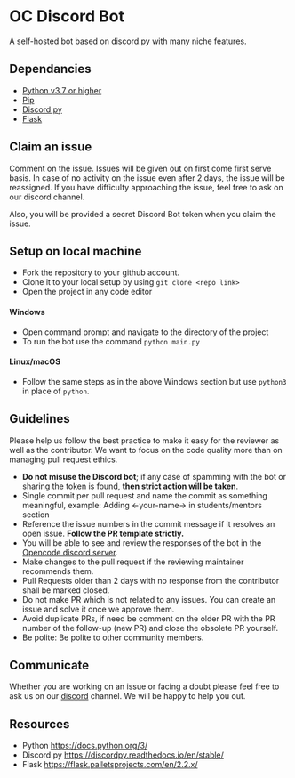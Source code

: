 
# OC Discord Bot 

A self-hosted bot based on discord.py with many niche features.




## Dependancies
* [Python v3.7 or higher](https://www.python.org/downloads/)
* [Pip](https://pip.pypa.io/en/stable/installation/) 
* [Discord.py](https://pypi.org/project/discord.py/)
* [Flask](https://pypi.org/project/Flask/)
## Claim an issue
Comment on the issue. Issues will be given out on first come first serve basis. In case of no activity on the issue even after 2 days, the issue will be reassigned. If you have difficulty approaching the issue, feel free to ask on our discord channel.

Also, you will be provided a secret Discord Bot token when you claim the issue.
## Setup on local machine

* Fork the repository to your github account.
* Clone it to your local setup by using `git clone <repo link>`
* Open the project in any code editor

#### Windows 
* Open command prompt and navigate to the directory of the project
* To run the bot use the command `python main.py`

#### Linux/macOS
* Follow the same steps as in the above Windows section but use `python3` in place of `python`.


## Guidelines
Please help us follow the best practice to make it easy for the reviewer as well as the contributor. We want to focus on the code quality more than on managing pull request ethics.
* **Do not misuse the Discord bot**; if any case of spamming with the bot or sharing the token is found, **then strict action will be taken**.
* Single commit per pull request and name the commit as something meaningful, example: Adding <-your-name-> in students/mentors section
* Reference the issue numbers in the commit message if it resolves an open issue. **Follow the PR template strictly.**
* You will be able to see and review the responses of the bot in the [Opencode discord server](https://discord.gg/MRpMGedx). 
* Make changes to the pull request if the reviewing maintainer recommends them.
* Pull Requests older than 2 days with no response from the contributor shall be marked closed.
* Do not make PR which is not related to any issues. You can create an issue and solve it once we approve them.
* Avoid duplicate PRs, if need be comment on the older PR with the PR number of the follow-up (new PR) and close the obsolete PR yourself.
* Be polite: Be polite to other community members.
## Communicate
Whether you are working on an issue or facing a doubt please feel free to ask us on our [discord](https://discord.gg/MRpMGedx) channel. We will be happy to help you out.

## Resources
* Python https://docs.python.org/3/
* Discord.py https://discordpy.readthedocs.io/en/stable/
* Flask https://flask.palletsprojects.com/en/2.2.x/
